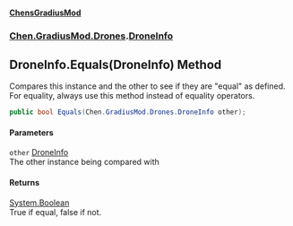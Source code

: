 
#### [ChensGradiusMod](index 'index')

### [Chen.GradiusMod.Drones](Y_iPobZkdIiJ9feSuBjDaQ 'Chen.GradiusMod.Drones').[DroneInfo](HgBDP9HfqsUu394_FlkKCg 'Chen.GradiusMod.Drones.DroneInfo')

## DroneInfo.Equals(DroneInfo) Method
Compares this instance and the other to see if they are "equal" as defined.  
For equality, always use this method instead of equality operators.  
```csharp
public bool Equals(Chen.GradiusMod.Drones.DroneInfo other);
```

#### Parameters
<a name='Chen_GradiusMod_Drones_DroneInfo_Equals(Chen_GradiusMod_Drones_DroneInfo)_other'></a>
`other` [DroneInfo](HgBDP9HfqsUu394_FlkKCg 'Chen.GradiusMod.Drones.DroneInfo')  
The other instance being compared with
  

#### Returns
[System.Boolean](https://docs.microsoft.com/en-us/dotnet/api/System.Boolean 'System.Boolean')  
True if equal, false if not.
